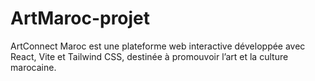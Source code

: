 # ArtMaroc-projet
ArtConnect Maroc est une plateforme web interactive développée avec React, Vite et Tailwind CSS, destinée à promouvoir l’art et la culture marocaine.
